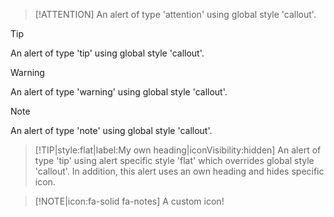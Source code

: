  
> [!ATTENTION]
> An alert of type 'attention' using global style 'callout'.
 
> [!TIP]
> An alert of type 'tip' using global style 'callout'.
 
> [!WARNING]
> An alert of type 'warning' using global style 'callout'.

> [!NOTE]
> An alert of type 'note' using global style 'callout'.

> [!TIP|style:flat|label:My own heading|iconVisibility:hidden]
> An alert of type 'tip' using alert specific style 'flat' which overrides global style 'callout'.
> In addition, this alert uses an own heading and hides specific icon.

> [!NOTE|icon:fa-solid fa-notes]
> A custom icon!